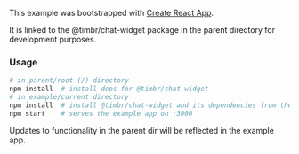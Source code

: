 This example was bootstrapped with [Create React App](https://github.com/facebook/create-react-app).

It is linked to the @timbr/chat-widget package in the parent directory for development purposes.

### Usage

```bash
# in parent/root (/) directory
npm install  # install deps for @timbr/chat-widget
# in example/current directory
npm install  # install @timbr/chat-widget and its dependencies from the parent
npm start    # serves the example app on :3000
```

Updates to functionality in the parent dir will be reflected in the example app.
